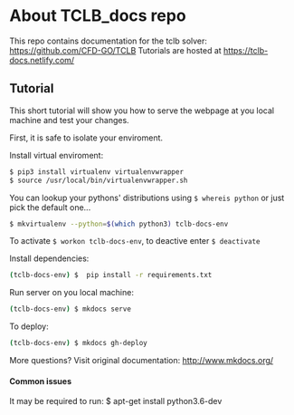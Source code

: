 
# About TCLB_docs repo
This repo contains documentation for the tclb solver: https://github.com/CFD-GO/TCLB
Tutorials are hosted at https://tclb-docs.netlify.com/

## Tutorial

This short tutorial will show you how to serve the webpage at you local machine and test your changes.

First, it is safe to isolate your enviroment.

Install virtual enviroment:
```sh
$ pip3 install virtualenv virtualenvwrapper
$ source /usr/local/bin/virtualenvwrapper.sh
```

You can lookup your pythons' distributions using `$ whereis python` or just pick the default one...

```sh
$ mkvirtualenv --python=$(which python3) tclb-docs-env
```

To activate `$ workon tclb-docs-env`, to deactive enter `$ deactivate`

Install dependencies:
```sh
(tclb-docs-env) $  pip install -r requirements.txt
```

Run server on you local machine:
```sh
(tclb-docs-env) $ mkdocs serve
```
To deploy:
```sh
(tclb-docs-env) $ mkdocs gh-deploy
```

More questions? Visit original documentation: http://www.mkdocs.org/

#### Common issues

It may be required to run: 
$ apt-get install python3.6-dev
